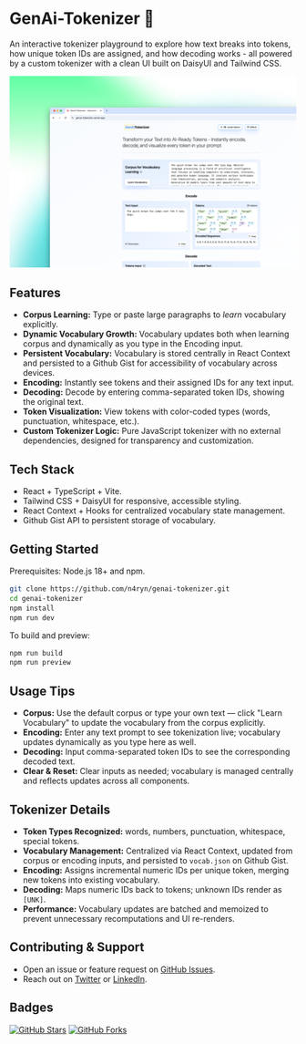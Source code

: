 # GenAi-Tokenizer 🧠

An interactive tokenizer playground to explore how text breaks into tokens, how unique token IDs are assigned, and how decoding works - all powered by a custom tokenizer with a clean UI built on DaisyUI and Tailwind CSS.

![Project Screenshot](./public/project.png)

## Features

- **Corpus Learning:** Type or paste large paragraphs to _learn_ vocabulary explicitly.
- **Dynamic Vocabulary Growth:** Vocabulary updates both when learning corpus and dynamically as you type in the Encoding input.
- **Persistent Vocabulary:** Vocabulary is stored centrally in React Context and persisted to a Github Gist for accessibility of vocabulary across devices.
- **Encoding:** Instantly see tokens and their assigned IDs for any text input.
- **Decoding:** Decode by entering comma-separated token IDs, showing the original text.
- **Token Visualization:** View tokens with color-coded types (words, punctuation, whitespace, etc.).
- **Custom Tokenizer Logic:** Pure JavaScript tokenizer with no external dependencies, designed for transparency and customization.

## Tech Stack

- React + TypeScript + Vite.
- Tailwind CSS + DaisyUI for responsive, accessible styling.
- React Context + Hooks for centralized vocabulary state management.
- Github Gist API to persistent storage of vocabulary.

## Getting Started

Prerequisites: Node.js 18+ and npm.

```bash
git clone https://github.com/n4ryn/genai-tokenizer.git
cd genai-tokenizer
npm install
npm run dev
```

To build and preview:

```bash
npm run build
npm run preview
```

## Usage Tips

- **Corpus:** Use the default corpus or type your own text — click "Learn Vocabulary" to update the vocabulary from the corpus explicitly.
- **Encoding:** Enter any text prompt to see tokenization live; vocabulary updates dynamically as you type here as well.
- **Decoding:** Input comma-separated token IDs to see the corresponding decoded text.
- **Clear & Reset:** Clear inputs as needed; vocabulary is managed centrally and reflects updates across all components.

## Tokenizer Details

- **Token Types Recognized:** words, numbers, punctuation, whitespace, special tokens.
- **Vocabulary Management:** Centralized via React Context, updated from corpus or encoding inputs, and persisted to `vocab.json` on Github Gist.
- **Encoding:** Assigns incremental numeric IDs per unique token, merging new tokens into existing vocabulary.
- **Decoding:** Maps numeric IDs back to tokens; unknown IDs render as `[UNK]`.
- **Performance:** Vocabulary updates are batched and memoized to prevent unnecessary recomputations and UI re-renders.

## Contributing & Support

- Open an issue or feature request on [GitHub Issues](https://github.com/n4ryn/genai-tokenizer/issues).
- Reach out on [Twitter](https://x.com/n4ryn_) or [LinkedIn](https://www.linkedin.com/in/n4ryn/).

## Badges

[![GitHub Stars](https://img.shields.io/github/stars/n4ryn/genai-tokenizer?style=for-the-badge&color=1a1b27&logo=github&logoColor=FFFFFF)](https://github.com/n4ryn/genai-tokenizer/stargazers)
[![GitHub Forks](https://img.shields.io/github/forks/n4ryn/genai-tokenizer?style=for-the-badge&color=1a1b27&logo=github&logoColor=FFFFFF)](https://github.com/n4ryn/genai-tokenizer/network)
